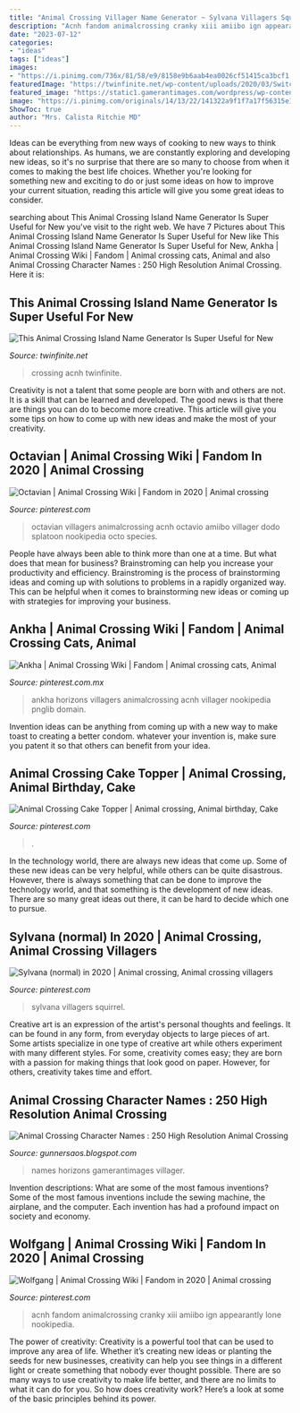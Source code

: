 ```yaml
---
title: "Animal Crossing Villager Name Generator ~ Sylvana Villagers Squirrel"
description: "Acnh fandom animalcrossing cranky xiii amiibo ign appearantly lone nookipedia"
date: "2023-07-12"
categories:
- "ideas"
tags: ["ideas"]
images:
- "https://i.pinimg.com/736x/81/58/e9/8158e9b6aab4ea0026cf51415ca3bcf1.jpg"
featuredImage: "https://twinfinite.net/wp-content/uploads/2020/03/Switch_ACNH_ND0220_artwork_05.jpg"
featured_image: "https://static1.gamerantimages.com/wordpress/wp-content/uploads/2020/04/Animal-Crossing-New-Hoorizons-characters.jpg"
image: "https://i.pinimg.com/originals/14/13/22/141322a9f1f7a17f56315e1e9836feec.png"
ShowToc: true
author: "Mrs. Calista Ritchie MD"
---
```



Ideas can be everything from new ways of cooking to new ways to think about relationships. As humans, we are constantly exploring and developing new ideas, so it's no surprise that there are so many to choose from when it comes to making the best life choices. Whether you're looking for something new and exciting to do or just some ideas on how to improve your current situation, reading this article will give you some great ideas to consider.

	

		
searching about This Animal Crossing Island Name Generator Is Super Useful for New you've visit to the right web. We have 7 Pictures about This Animal Crossing Island Name Generator Is Super Useful for New like This Animal Crossing Island Name Generator Is Super Useful for New, Ankha | Animal Crossing Wiki | Fandom | Animal crossing cats, Animal and also Animal Crossing Character Names : 250 High Resolution Animal Crossing. Here it is:
		
    
## This Animal Crossing Island Name Generator Is Super Useful For New

<img loading=lazy src="https://twinfinite.net/wp-content/uploads/2020/03/Switch_ACNH_ND0220_artwork_05.jpg" onerror="this.onerror=null;this.src='https://tse4.mm.bing.net/th?id=OIP.qVTAopPjGIrM7PgOGTmYvgHaFV&amp;pid=15.1';" alt="This Animal Crossing Island Name Generator Is Super Useful for New">

_Source: twinfinite.net_

>crossing acnh twinfinite. 

	

Creativity is not a talent that some people are born with and others are not. It is a skill that can be learned and developed. The good news is that there are things you can do to become more creative. This article will give you some tips on how to come up with new ideas and make the most of your creativity.

    
## Octavian | Animal Crossing Wiki | Fandom In 2020 | Animal Crossing

<img loading=lazy src="https://i.pinimg.com/736x/9b/23/a6/9b23a68c8a4cd3ad7253738a4260d14d.jpg" onerror="this.onerror=null;this.src='https://tse2.mm.bing.net/th?id=OIP.3mNCHEQq76Z2sCrvFWR3IgHaND&amp;pid=15.1';" alt="Octavian | Animal Crossing Wiki | Fandom in 2020 | Animal crossing">

_Source: pinterest.com_

>octavian villagers animalcrossing acnh octavio amiibo villager dodo splatoon nookipedia octo species. 

	

People have always been able to think more than one at a time. But what does that mean for business? Brainstroming can help you increase your productivity and efficiency. Brainstroming is the process of brainstorming ideas and coming up with solutions to problems in a rapidly organized way. This can be helpful when it comes to brainstorming new ideas or coming up with strategies for improving your business.

    
## Ankha | Animal Crossing Wiki | Fandom | Animal Crossing Cats, Animal

<img loading=lazy src="https://i.pinimg.com/736x/37/ba/d7/37bad75d833d3468d62874b573e9a39c.jpg" onerror="this.onerror=null;this.src='https://tse2.mm.bing.net/th?id=OIP.nRSvvavZmIROj2ZNE9VtIgAAAA&amp;pid=15.1';" alt="Ankha | Animal Crossing Wiki | Fandom | Animal crossing cats, Animal">

_Source: pinterest.com.mx_

>ankha horizons villagers animalcrossing acnh villager nookipedia pnglib domain. 

	

Invention ideas can be anything from coming up with a new way to make toast to creating a better condom. whatever your invention is, make sure you patent it so that others can benefit from your idea.

    
## Animal Crossing Cake Topper | Animal Crossing, Animal Birthday, Cake

<img loading=lazy src="https://i.pinimg.com/736x/63/63/9c/63639c1c4506fae590b1461ecfda74b9.jpg" onerror="this.onerror=null;this.src='https://tse2.mm.bing.net/th?id=OIP.Q9n-IXAKv7zLaXdsDAOz3wHaFj&amp;pid=15.1';" alt="Animal Crossing Cake Topper | Animal crossing, Animal birthday, Cake">

_Source: pinterest.com_

>. 

	

In the technology world, there are always new ideas that come up. Some of these new ideas can be very helpful, while others can be quite disastrous. However, there is always something that can be done to improve the technology world, and that something is the development of new ideas. There are so many great ideas out there, it can be hard to decide which one to pursue.

    
## Sylvana (normal) In 2020 | Animal Crossing, Animal Crossing Villagers

<img loading=lazy src="https://i.pinimg.com/736x/81/58/e9/8158e9b6aab4ea0026cf51415ca3bcf1.jpg" onerror="this.onerror=null;this.src='https://tse2.mm.bing.net/th?id=OIP.PHszMmfjUgLCrcffIRuK-gAAAA&amp;pid=15.1';" alt="Sylvana (normal) in 2020 | Animal crossing, Animal crossing villagers">

_Source: pinterest.com_

>sylvana villagers squirrel. 

	

Creative art is an expression of the artist's personal thoughts and feelings. It can be found in any form, from everyday objects to large pieces of art. Some artists specialize in one type of creative art while others experiment with many different styles. For some, creativity comes easy; they are born with a passion for making things that look good on paper. However, for others, creativity takes time and effort.

    
## Animal Crossing Character Names : 250 High Resolution Animal Crossing

<img loading=lazy src="https://static1.gamerantimages.com/wordpress/wp-content/uploads/2020/04/Animal-Crossing-New-Hoorizons-characters.jpg" onerror="this.onerror=null;this.src='https://tse1.mm.bing.net/th?id=OIP.hgiXRLg6PEdAGVU7gkcIiAHaDt&amp;pid=15.1';" alt="Animal Crossing Character Names : 250 High Resolution Animal Crossing">

_Source: gunnersaos.blogspot.com_

>names horizons gamerantimages villager. 

	

Invention descriptions: What are some of the most famous inventions?
Some of the most famous inventions include the sewing machine, the airplane, and the computer. Each invention has had a profound impact on society and economy.

    
## Wolfgang | Animal Crossing Wiki | Fandom In 2020 | Animal Crossing

<img loading=lazy src="https://i.pinimg.com/originals/14/13/22/141322a9f1f7a17f56315e1e9836feec.png" onerror="this.onerror=null;this.src='https://tse2.mm.bing.net/th?id=OIP.GO_gzUFck7UAa9wbVbGnKgAAAA&amp;pid=15.1';" alt="Wolfgang | Animal Crossing Wiki | Fandom in 2020 | Animal crossing">

_Source: pinterest.com_

>acnh fandom animalcrossing cranky xiii amiibo ign appearantly lone nookipedia. 

	

The power of creativity:
Creativity is a powerful tool that can be used to improve any area of life. Whether it’s creating new ideas or planting the seeds for new businesses, creativity can help you see things in a different light or create something that nobody ever thought possible. There are so many ways to use creativity to make life better, and there are no limits to what it can do for you. So how does creativity work? Here’s a look at some of the basic principles behind its power.

